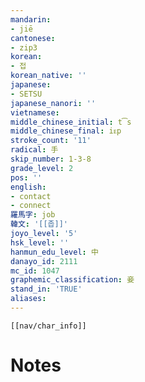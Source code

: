 ```yaml
---
mandarin:
- jiē
cantonese:
- zip3
korean:
- 접
korean_native: ''
japanese:
- SETSU
japanese_nanori: ''
vietnamese:
middle_chinese_initial: t͡s
middle_chinese_final: iᴇp
stroke_count: '11'
radical: 手
skip_number: 1-3-8
grade_level: 2
pos: ''
english:
- contact
- connect
羅馬字: job
韓文: '[[좁]]'
joyo_level: '5'
hsk_level: ''
hanmun_edu_level: 中
danayo_id: 2111
mc_id: 1047
graphemic_classification: 妾
stand_in: 'TRUE'
aliases:
---
```

```meta-bind-embed
[[nav/char_info]]
```

# Notes
